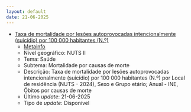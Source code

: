 ```yaml
---
layout: default
date: 21-06-2025
---
```

* [Taxa de mortalidade por lesões autoprovocadas intencionalmente (suicídio) por 100 000 habitantes (N.º)](https://www.ine.pt/xportal/xmain?xpid=INE&xpgid=ine_indicadores&indOcorrCod=0014469&contexto=bd&selTab=tab2)
  * [Metainfo](https://www.ine.pt/bddXplorer/htdocs/minfo.jsp?var_cd=0014469&lingua=PT)
  * Nível geográfico: NUTS II
  * Tema: Saúde
  * Subtema: Mortalidade por causas de morte
  * Descrição: Taxa de mortalidade por lesões autoprovocadas intencionalmente (suicídio) por 100 000 habitantes (N.º) por Local de residência (NUTS - 2024), Sexo e Grupo etário; Anual - INE, Óbitos por causas de morte
  * Último _update_: 21-06-2025
  * Tipo de _update_: Disponível

